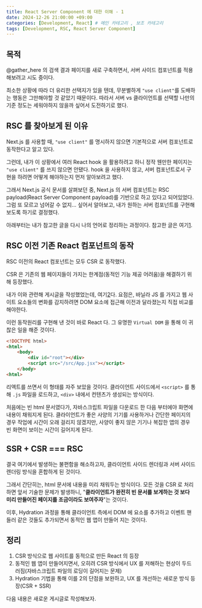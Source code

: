 ```yaml
---
title: React Server Component 에 대한 이해 - 1
date: 2024-12-26 21:00:00 +09:00
categories: [Development, React] # 메인 카테고리 , 보조 카테고리
tags: [Development, RSC, React Server Component]
---
```


## 목적

@gather_here 의 검색 결과 페이지를 새로 구축하면서, 서버 사이드 컴포넌트를 적용해보려고 시도 중이다.

최소한 상황에 따라 더 유리한 선택지가 있을 텐데, 무분별하게 `"use client"`를 도배하는 행동은 그만해야할 것 같았기 때문이다.
따라서 서버 vs 클라이언트를 선택할 나만의 기준 정도는 세워야하지 않을까 싶어서 도전하기로 했다.

## RSC 를 찾아보게 된 이유

Next.js 를 사용할 때, `"use client"` 를 명시하지 않으면 기본적으로 서버 컴포넌트로 동작한다고 알고 있다.

그런데, 내가 이 상황에서 여러 React hook 을 활용하려고 하니 정작 웬만한 페이지는 `"use client"` 를 쓰지 않으면 안됐다.
hook 을 사용하지 않고, 서버 컴포넌트로서 구현을 하려면 어떻게 해야하는지 먼저 알아보려고 했다.

그래서 Next.js 공식 문서를 살펴보던 중, Next.js 의 서버 컴포넌트는 RSC payload(React Server Component payload)를 기반으로 하고 있다고 되어있었다.
그럼 또 모르고 넘어갈 수 없지... 싶어서 알아보고, 내가 원하는 서버 컴포넌트를 구현해보도록 하기로 결정했다.

아래부터는 내가 참고한 글을 다시 나의 언어로 정리하는 과정이다. 참고한 글은 여기[1].

## RSC 이전 기존 React 컴포넌트의 동작

RSC 이전의 React 컴포넌트는 모두 CSR 로 동작했다.

CSR 은 기존의 웹 페이지들이 가지는 한계점(동적인 기능 제공 어려움)을 해결하기 위해 등장했다.

내가 이와 관련해 게시글을 작성했었는데, 여기[2]다.
요점은, 바닐라 JS 를 가지고 웹 사이트 요소들의 변화를 감지하려면 DOM 요소에 접근해 이전과 달라졌는지 직접 비교를 해야한다.

이런 동작원리를 구현해 낸 것이 바로 React 다. 그 유명한 `Virtual DOM` 을 통해 이 귀찮은 일을 해준 것이다.

```html
<!DOCTYPE html>
<html>
    <body>
        <div id="root"></div>
        <script src="/src/App.jsx"></script>
    </body>
<html>
```

리액트를 쓰면서 이 형태를 자주 보았을 것이다.
클라이언트 사이드에서 `<script>` 를 통해 `.js` 파일을 로드하고, `<div>` 내에서 컨텐츠가 생성되는 방식이다.

처음에는 빈 html 문서였다가, 자바스크립트 파일을 다운로드 한 다음 부터에야 화면에 내용이 채워지게 된다.
클라이언트가 좋은 사양의 기기를 사용하거나 간단한 페이지의 경우 작업에 시간이 오래 걸리지 않겠지만, 사양이 좋지 않은 기기나 복잡한 앱의 경우 빈 화면이 보이는 시간이 길어지게 된다.

## SSR + CSR === RSC

결국 여기에서 발생하는 불편함을 해소하고자, 클라이언트 사이드 렌더링과 서버 사이드 렌더링 방식을 혼합하게 된 것이다.

그래서 간단히는, html 문서에 내용을 미리 채워두는 방식이다.
모든 것을 CSR 로 처리하면 앞서 기술한 문제가 발생하니, "**클라이언트가 완전히 빈 문서를 보게하는 것 보다 미리 만들어진 페이지를 조금이라도 보여주자**"는 것이다.

이후, Hydration 과정을 통해 클라이언트 측에서 DOM 에 요소를 추가하고 이벤트 핸들러 같은 것들도 추가되면서 동적인 웹 앱이 만들어 지는 것이다.

## 정리

1. CSR 방식으로 웹 사이트를 동적으로 만든 React 의 등장
2. 동적인 웹 앱이 만들어지면서, 오히려 CSR 방식에서 UX 를 저해하는 현상이 두드러짐(자바스크립트 파일의 로딩이 길어지는 문제)
3. Hydration 기법을 통해 이를 2의 단점을 보완하고, UX 를 개선하는 새로운 방식 등장(CSR + SSR)

다음 내용은 새로운 게시글로 작성해보자.

[1]: https://yozm.wishket.com/magazine/detail/2271/
[2]: https://kybaq.github.io/posts/About-SPA/#single-page-applicationspa-%EC%9D%98-%EB%93%B1%EC%9E%A5